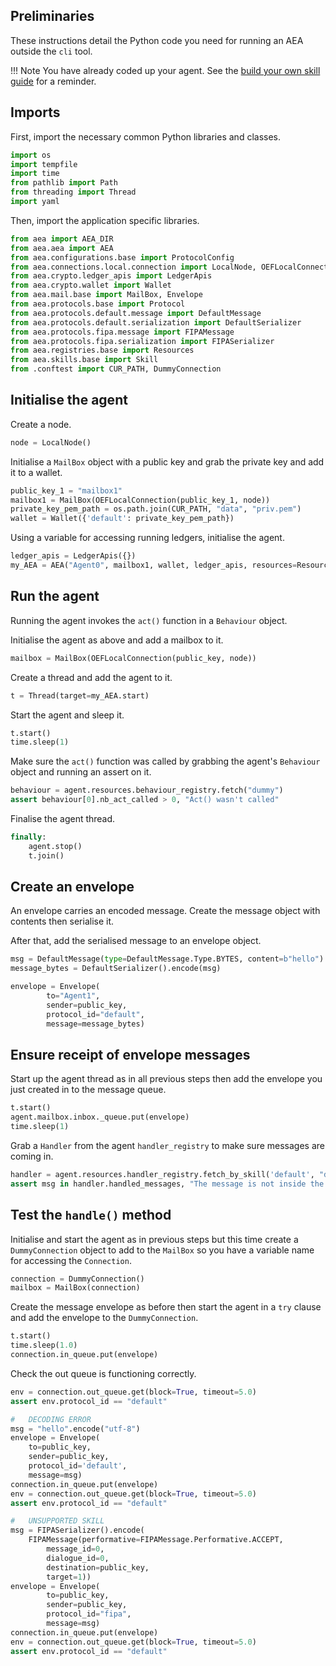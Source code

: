 ## Preliminaries

These instructions detail the Python code you need for running an AEA outside the `cli` tool.

!!!	Note
	You have already coded up your agent. See the <a href="../aea/skill-guide/" target=_blank>build your own skill guide</a> for a reminder.


## Imports

First, import the necessary common Python libraries and classes.

``` python
import os
import tempfile
import time	
from pathlib import Path
from threading import Thread
import yaml
```

Then, import the application specific libraries.

``` python
from aea import AEA_DIR
from aea.aea import AEA	
from aea.configurations.base import ProtocolConfig
from aea.connections.local.connection import LocalNode, OEFLocalConnection
from aea.crypto.ledger_apis import LedgerApis
from aea.crypto.wallet import Wallet
from aea.mail.base import MailBox, Envelope
from aea.protocols.base import Protocol
from aea.protocols.default.message import DefaultMessage
from aea.protocols.default.serialization import DefaultSerializer
from aea.protocols.fipa.message import FIPAMessage
from aea.protocols.fipa.serialization import FIPASerializer
from aea.registries.base import Resources
from aea.skills.base import Skill
from .conftest import CUR_PATH, DummyConnection
```



## Initialise the agent

Create a node.

``` python
node = LocalNode()
```

Initialise a `MailBox` object with a public key and grab the private key and add it to a wallet.

``` python
public_key_1 = "mailbox1"
mailbox1 = MailBox(OEFLocalConnection(public_key_1, node))
private_key_pem_path = os.path.join(CUR_PATH, "data", "priv.pem")
wallet = Wallet({'default': private_key_pem_path})
```

Using a variable for accessing running ledgers, initialise the agent. 

``` python
ledger_apis = LedgerApis({})
my_AEA = AEA("Agent0", mailbox1, wallet, ledger_apis, resources=Resources(str(Path(CUR_PATH, "aea"))))
```


## Run the agent

Running the agent invokes the `act()` function in a `Behaviour` object.

Initialise the agent as above and add a mailbox to it.

``` python
mailbox = MailBox(OEFLocalConnection(public_key, node))
```

Create a thread and add the agent to it.

``` python
t = Thread(target=my_AEA.start)
```

Start the agent and sleep it.

``` python
t.start()
time.sleep(1)
```

Make sure the `act()` function was called by grabbing the agent's `Behaviour` object and running an assert on it.

``` python
behaviour = agent.resources.behaviour_registry.fetch("dummy")
assert behaviour[0].nb_act_called > 0, "Act() wasn't called"
```

Finalise the agent thread.

``` python
finally:
	agent.stop()
	t.join()
```


## Create an envelope

An envelope carries an encoded message. Create the message object with contents then serialise it.

After that, add the serialised message to an envelope object.

``` python
msg = DefaultMessage(type=DefaultMessage.Type.BYTES, content=b"hello")
message_bytes = DefaultSerializer().encode(msg)

envelope = Envelope(
        to="Agent1",
        sender=public_key,
        protocol_id="default",
        message=message_bytes)
```


## Ensure receipt of envelope messages

Start up the agent thread as in all previous steps then add the envelope you just created in to the message queue.

``` python
t.start()
agent.mailbox.inbox._queue.put(envelope)
time.sleep(1)
```

Grab a `Handler` from the agent `handler_registry` to make sure messages are coming in.

``` python
handler = agent.resources.handler_registry.fetch_by_skill('default', "dummy")
assert msg in handler.handled_messages, "The message is not inside the handled_messages."
```


## Test the `handle()` method

Initialise and start the agent as in previous steps but this time create a `DummyConnection` object to add to the `MailBox` so you have a variable name for accessing the `Connection`.

``` python
connection = DummyConnection()
mailbox = MailBox(connection)
```

Create the message envelope as before then start the agent in a `try` clause and add the envelope to the `DummyConnection`.

``` python
t.start()
time.sleep(1.0)
connection.in_queue.put(envelope)
```

Check the out queue is functioning correctly.

``` python
env = connection.out_queue.get(block=True, timeout=5.0)
assert env.protocol_id == "default"
```

``` python
#   DECODING ERROR
msg = "hello".encode("utf-8")
envelope = Envelope(
	to=public_key,
    sender=public_key,
    protocol_id='default',
    message=msg)
connection.in_queue.put(envelope)
env = connection.out_queue.get(block=True, timeout=5.0)
assert env.protocol_id == "default"
```

``` python
#   UNSUPPORTED SKILL
msg = FIPASerializer().encode(
	FIPAMessage(performative=FIPAMessage.Performative.ACCEPT,
		message_id=0,
       	dialogue_id=0,
   		destination=public_key,
		target=1))
envelope = Envelope(
        to=public_key,
		sender=public_key,
        protocol_id="fipa",
        message=msg)
connection.in_queue.put(envelope)
env = connection.out_queue.get(block=True, timeout=5.0)
assert env.protocol_id == "default"
```


<br />